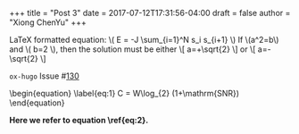 +++
title = "Post 3"
date = 2017-07-12T17:31:56-04:00
draft = false
author = "Xiong ChenYu"
+++

LaTeX formatted equation: \\( E = -J \sum\_{i=1}^N s\_i s\_{i+1} \\)
If \\(a^2=b\\) and \\( b=2 \\), then the solution must be either
\\[ a=+\sqrt{2} \\] or \\[ a=-\sqrt{2} \\]

`ox-hugo` Issue #[130](https://github.com/kaushalmodi/ox-hugo/issues/130)

\begin{equation}
\label{eq:1}
C = W\log\_{2} (1+\mathrm{SNR})
\end{equation}

**Here we refer to equation \ref{eq:2}.**
